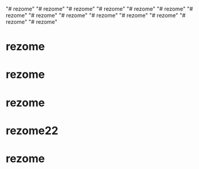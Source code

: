 "# rezome" 
"# rezome" 
"# rezome" 
"# rezome" 
"# rezome" 
"# rezome" 
"# rezome" 
"# rezome" 
"# rezome" 
"# rezome" 
"# rezome" 
"# rezome" 
"# rezome" 
"# rezome" 
# rezome
# rezome
# rezome
# rezome22
# rezome
